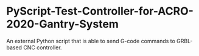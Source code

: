 # PyScript-Test-Controller-for-ACRO-2020-Gantry-System
An external Python script that is able to send  G-code commands to GRBL-based CNC controller.
